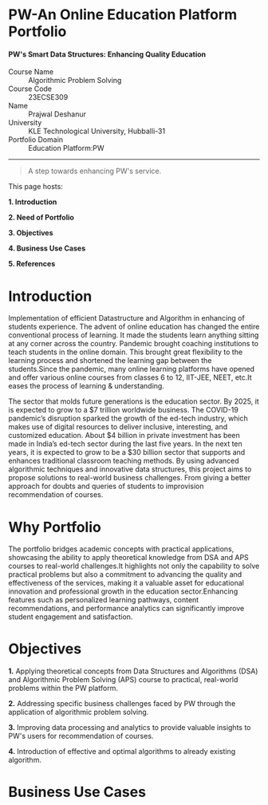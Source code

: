 # PW-An Online Education Platform Portfolio
#### PW's Smart Data Structures: Enhancing Quality Education
<dl>
<dt>Course Name</dt>
<dd>Algorithmic Problem Solving</dd>
<dt>Course Code</dt>
<dd>23ECSE309</dd>
<dt>Name</dt>
<dd>Prajwal Deshanur</dd>
<dt>University</dt>
<dd>KLE Technological University, Hubballi-31</dd>
<dt>Portfolio Domain</dt>
<dd>Education Platform:PW</dd>
</dl>

* * *

> A step towards enhancing PW's service.

This page hosts:

**1. Introduction**

**2. Need of Portfolio**

**3. Objectives**

**4. Business Use Cases**

**5. References**

# Introduction
Implementation of efficient Datastructure and Algorithm in enhancing of students experience.
The advent of online education has changed the entire conventional process of learning. It made the students learn anything sitting at any corner across the country. Pandemic brought coaching institutions to teach students in the online domain. This brought great flexibility to the learning process and shortened the learning gap between the students.Since the pandemic, many online learning platforms have opened and offer various online courses from classes 6 to 12, IIT-JEE, NEET, etc.It eases the process of learning & understanding.

The sector that molds future generations is the education sector. By 2025, it is expected to grow to a $7 trillion worldwide business. The COVID-19 pandemic’s disruption sparked the growth of the ed-tech industry, which makes use of digital resources to deliver inclusive, interesting, and customized education. About $4 billion in private investment has been made in India’s ed-tech sector during the last five years. In the next ten years, it is expected to grow to be a $30 billion sector that supports and enhances traditional classroom teaching methods.
By using advanced algorithmic techniques and innovative data structures, this project aims to propose solutions to real-world business challenges. From giving a better approach for doubts and queries of students to improvision recommendation of courses.


# Why Portfolio
The portfolio bridges academic concepts with practical applications, showcasing the ability to apply theoretical knowledge from DSA and APS courses to real-world challenges.It highlights not only the capability to solve practical problems but also a commitment to advancing the quality and effectiveness of the services, making it a valuable asset for educational innovation and professional growth in the education sector.Enhancing features such as personalized learning pathways, content recommendations, and performance analytics can significantly improve student engagement and satisfaction. 

# Objectives
**1.** Applying theoretical concepts from Data Structures and Algorithms (DSA) and Algorithmic Problem Solving (APS) course to practical, real-world problems within the PW platform. 

**2.** Addressing specific business challenges faced by PW through the application of algorithmic problem solving.

**3.** Improving data processing and analytics to provide valuable insights to PW's users for recommendation of courses.

**4.** Introduction of effective and optimal algorithms to already existing algorithm.

# Business Use Cases



 


